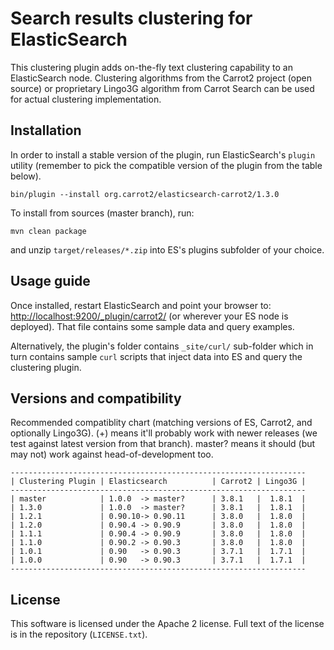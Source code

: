 Search results clustering for ElasticSearch
===========================================

This clustering plugin adds on-the-fly text clustering capability
to an ElasticSearch node. Clustering algorithms from the Carrot2
project (open source) or proprietary Lingo3G algorithm from
Carrot Search can be used for actual clustering implementation.


Installation
------------

In order to install a stable version of the plugin, 
run ElasticSearch's `plugin` utility (remember to pick the
compatible version of the plugin from the table below).

    bin/plugin --install org.carrot2/elasticsearch-carrot2/1.3.0

To install from sources (master branch), run:

    mvn clean package
    
and unzip `target/releases/*.zip` into ES's plugins subfolder of
your choice.


Usage guide
-----------

Once installed, restart ElasticSearch and point your browser to:
<http://localhost:9200/_plugin/carrot2/>
(or wherever your ES node is deployed). That file contains
some sample data and query examples.

Alternatively, the plugin's folder contains `_site/curl/` sub-folder
which in turn contains sample `curl` scripts that inject data into
ES and query the clustering plugin.


Versions and compatibility
--------------------------

Recommended compatiblity chart (matching versions of ES, Carrot2, 
and optionally Lingo3G). (+) means it'll probably work with newer
releases (we test against latest version from that branch). master?
means it should (but may not) work against head-of-development too.

    ------------------------------------------------------------------
    | Clustering Plugin | Elasticsearch          | Carrot2 | Lingo3G |
    ------------------------------------------------------------------
    | master            | 1.0.0  -> master?      | 3.8.1   |  1.8.1  |
    | 1.3.0             | 1.0.0  -> master?      | 3.8.1   |  1.8.1  |
    | 1.2.1             | 0.90.10-> 0.90.11      | 3.8.0   |  1.8.0  |
    | 1.2.0             | 0.90.4 -> 0.90.9       | 3.8.0   |  1.8.0  |
    | 1.1.1             | 0.90.4 -> 0.90.9       | 3.8.0   |  1.8.0  |
    | 1.1.0             | 0.90.2 -> 0.90.3       | 3.8.0   |  1.8.0  |
    | 1.0.1             | 0.90   -> 0.90.3       | 3.7.1   |  1.7.1  |
    | 1.0.0             | 0.90   -> 0.90.3       | 3.7.1   |  1.7.1  |
    ------------------------------------------------------------------

License
-------

This software is licensed under the Apache 2 license. Full text
of the license is in the repository (`LICENSE.txt`).
